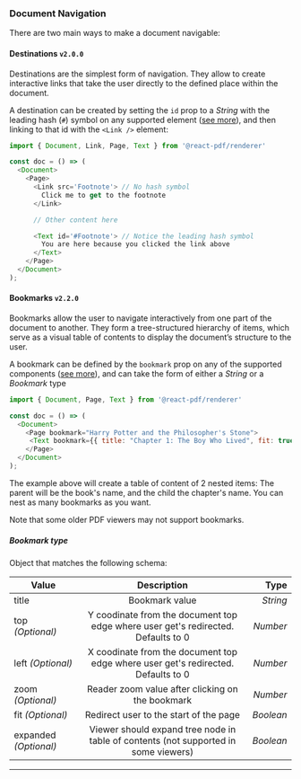 ### Document Navigation

There are two main ways to make a document navigable:

#### Destinations `v2.0.0`

Destinations are the simplest form of navigation. They allow to create interactive links that take the user directly to the defined place within the document.

A destination can be created by setting the `id` prop to a _String_ with the leading hash (`#`) symbol on any supported element ([see more](/components)), and then linking to that id with the `<Link />` element:

```js
import { Document, Link, Page, Text } from '@react-pdf/renderer'

const doc = () => (
  <Document>
    <Page>
      <Link src='Footnote'> // No hash symbol
        Click me to get to the footnote
      </Link>

      // Other content here

      <Text id='#Footnote'> // Notice the leading hash symbol
        You are here because you clicked the link above
      </Text>
    </Page>
  </Document>
);
```

#### Bookmarks `v2.2.0`

Bookmarks allow the user to navigate interactively from one part of the document to another. They form a tree-structured hierarchy of items, which serve as a visual table of contents to display the document’s structure to the user.

A bookmark can be defined by the `bookmark` prop on any of the supported components ([see more](/components)), and can take the form of either a _String_ or a _Bookmark_ type

```js
import { Document, Page, Text } from '@react-pdf/renderer'

const doc = () => (
  <Document>
    <Page bookmark="Harry Potter and the Philosopher's Stone">
     <Text bookmark={{ title: "Chapter 1: The Boy Who Lived", fit: true }}>{...}</Text>
    </Page>
  </Document>
);
```

The example above will create a table of content of 2 nested items: The parent will be the book's name, and the child the chapter's name. You can nest as many bookmarks as you want.

Note that some older PDF viewers may not support bookmarks.

##### Bookmark type

Object that matches the following schema:

| Value                 |                                     Description                                     |      Type |
| --------------------- | :---------------------------------------------------------------------------------: | --------: |
| title                 |                                   Bookmark value                                    |  _String_ |
| top _(Optional)_      |  Y coodinate from the document top edge where user get's redirected. Defaults to 0  |  _Number_ |
| left _(Optional)_     |  X coodinate from the document top edge where user get's redirected. Defaults to 0  |  _Number_ |
| zoom _(Optional)_     |                  Reader zoom value after clicking on the bookmark                   |  _Number_ |
| fit _(Optional)_      |                       Redirect user to the start of the page                        | _Boolean_ |
| expanded _(Optional)_ | Viewer should expand tree node in table of contents (not supported in some viewers) | _Boolean_ |

---
